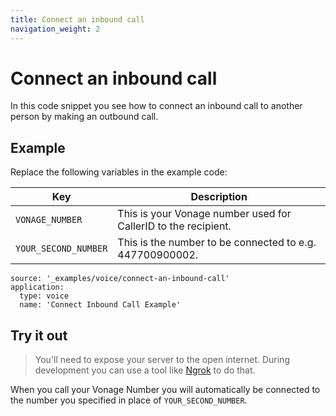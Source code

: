 ```yaml
---
title: Connect an inbound call
navigation_weight: 2
---
```


# Connect an inbound call

In this code snippet you see how to connect an inbound call to another person by making an outbound call.

## Example

Replace the following variables in the example code:

| Key                  | Description                                                    |
| -------------------- | -------------------------------------------------------------- |
| `VONAGE_NUMBER`      | This is your Vonage number used for CallerID to the recipient. |
| `YOUR_SECOND_NUMBER` | This is the number to be connected to e.g. 447700900002.       |

```code_snippets
source: '_examples/voice/connect-an-inbound-call'
application:
  type: voice
  name: 'Connect Inbound Call Example'
```

## Try it out

> You'll need to expose your server to the open internet. During development you can use a tool like [Ngrok](https://www.nexmo.com/blog/2017/07/04/local-development-nexmo-ngrok-tunnel-dr/) to do that.

When you call your Vonage Number you will automatically be connected to the
number you specified in place of `YOUR_SECOND_NUMBER`.
